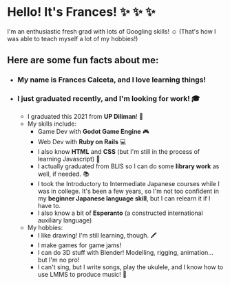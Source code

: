 # Hello! It's Frances! :sparkles: :sparkles: :sparkles:
I'm an enthusiastic fresh grad with lots of Googling skills! :relaxed: (That's how I was able to teach myself a lot of my hobbies!)
## Here are some fun facts about me:
* ### My name is Frances Calceta, and I love learning things!
* ### I just graduated recently, and I'm looking for work! :mortar_board: 
  * I graduated this 2021 from **UP Diliman**! :sunflower:
  * My skills include:
    * Game Dev with **Godot Game Engine** :video_game:
    * Web Dev with **Ruby on Rails** :computer:
    * I also know **HTML** and **CSS** (but I'm still in the process of learning Javascript) :sparkling_heart:
    * I actually graduated from BLIS so I can do some **library work** as well, if needed. :books:
    * I took the Introductory to Intermediate Japanese courses while I was in college. It's been a few years, so I'm not too confident in my **beginner Japanese language skill**, but I can relearn it if I have to.
    * I also know a bit of **Esperanto** (a constructed international auxiliary language)
  * My hobbies:
    * I like drawing! I'm still learning, though. :crayon:
    * I make games for game jams! 
    * I can do 3D stuff with Blender! Modelling, rigging, animation... but I'm no pro! 
    * I can't sing, but I write songs, play the ukulele, and I know how to use LMMS to produce music! :musical_note: 
